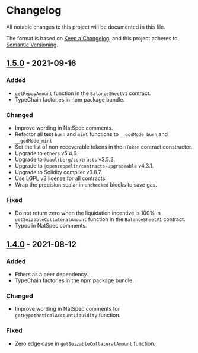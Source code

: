 # Changelog

All notable changes to this project will be documented in this file.

The format is based on [Keep a Changelog](https://keepachangelog.com/en/1.0.0/), and this project adheres to [Semantic
Versioning](https://semver.org/spec/v2.0.0.html).

## [1.5.0] - 2021-09-16

### Added

- `getRepayAmount` function in the `BalanceSheetV1` contract.
- TypeChain factories in npm package bundle.

### Changed

- Improve wording in NatSpec comments.
- Refactor all test `burn` and `mint` functions to `__godMode_burn` and `__godMode_mint`
- Set the list of non-recoverable tokens in the `HToken` contract constructor.
- Upgrade to `ethers` v5.4.6.
- Upgrade to `@paulrberg/contracts` v3.5.2.
- Upgrade to `@openzeppelin/contracts-upgradeable` v4.3.1.
- Upgrade to Solidity compiler v0.8.7.
- Use LGPL v3 license for all contracts.
- Wrap the precision scalar in `unchecked` blocks to save gas.

### Fixed

- Do not return zero when the liquidation incentive is 100% in `getSeizableCollateralAmount` function in the
  `BalanceSheetV1` contract.
- Typos in NatSpec comments.

## [1.4.0] - 2021-08-12

### Added

- Ethers as a peer dependency.
- TypeChain factories in the npm package bundle.

### Changed

- Improve wording in NatSpec comments for `getHypotheticalAccountLiquidity` function.

### Fixed

- Zero edge case in `getSeizableCollateralAmount` function.

[1.5.0]: https://github.com/hifi-finance/hifi/compare/@hifi/protocol@1.4.0...@hifi/protocol@1.5.0
[1.4.0]: https://github.com/hifi-finance/hifi/releases/tag/@hifi/protocol@1.4.0
